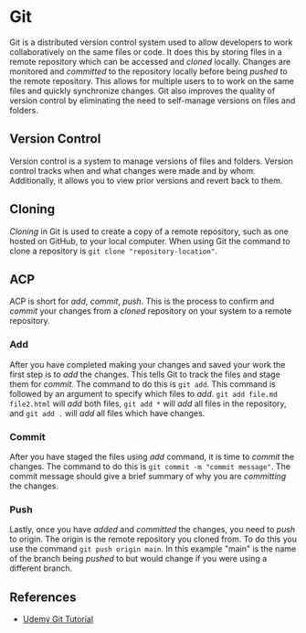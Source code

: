 # Git

Git is a distributed version control system used to allow developers to work collaboratively on the same files or code. It does this by storing files in a remote repository which can be accessed and *cloned* locally. Changes are monitored and *committed* to the repository locally before being *pushed* to the remote repository. This allows for multiple users to to work on the same files and quickly synchronize changes. Git also improves the quality of version control by eliminating the need to self-manage versions on files and folders.

## Version Control

Version control is a system to manage versions of files and folders. Version control tracks when and what changes were made and by whom. Additionally, it allows you to view prior versions and revert back to them.

## Cloning

*Cloning* in Git is used to create a copy of a remote repository, such as one hosted on GitHub, to your local computer. When using Git the command to clone a repository is `git clone "repository-location"`.

## ACP

ACP is short for *add*, *commit*, *push*. This is the process to confirm and *commit* your changes from a *cloned* repository on your system to a remote repository.

### Add

After you have completed making your changes and saved your work the first step is to *add* the changes. This tells Git to track the files and stage them for *commit*. The command to do this is `git add`. This command is followed by an argument to specify which files to *add*. `git add file.md file2.html` will *add* both files, `git add *` will *add* all files in the repository, and `git add .` will *add* all files which have changes.

### Commit

After you have staged the files using *add* command, it is time to *commit* the changes. The command to do this is `git commit -m "commit message"`. The commit message should give a brief summary of why you are *committing* the changes.

### Push

Lastly, once you have *added* and *committed* the changes, you need to *push* to origin. The origin is the remote repository you cloned from. To do this you use the command `git push origin main`. In this example "main" is the name of the branch being *pushed* to but would change if you were using a different branch.

## References

- [Udemy Git Tutorial](https://blog.udemy.com/git-tutorial-a-comprehensive-guide/)
